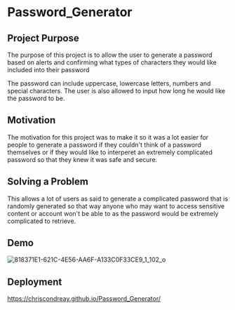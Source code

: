 # Password_Generator

## Project Purpose
The purpose of this project is to allow the user to generate a password based on alerts and confirming what types of characters they would like included into their password

The password can include uppercase, lowercase letters, numbers and special characters. The user is also allowed to input how long he would like the password to be.

## Motivation
The motivation for this project was to make it so it was a lot easier for people to generate a password if they couldn't think of a password themselves or if they would like to interperet an extremely complicated password so that they knew it was safe and secure.

## Solving a Problem 
This allows a lot of users as said to generate a complicated password that is randomly generated so that way anyone who may want to access sensitive content or account won't be able to as the password would be extremely complicated to retrieve.

## Demo

![818371E1-621C-4E56-AA6F-A133C0F33CE9_1_102_o](https://user-images.githubusercontent.com/76202959/176176112-6bc31c58-b28e-4dec-a19b-96d326403e71.jpeg)

## Deployment
https://chriscondreay.github.io/Password_Generator/
